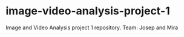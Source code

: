 # image-video-analysis-project-1
Image and Video Analysis project 1 repository.
Team: Josep and Mira
